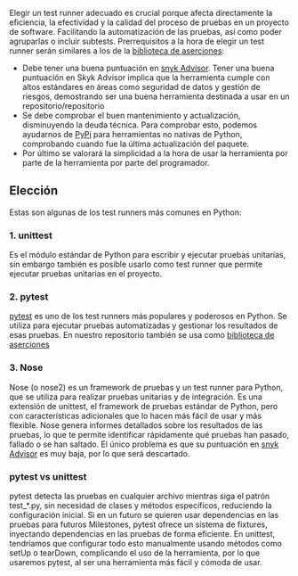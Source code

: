 Elegir un test runner adecuado es crucial porque afecta directamente la eficiencia, la efectividad y la calidad del proceso de pruebas en un proyecto de software. Facilitando la automatización de las pruebas, así como poder agruparlas o incluir subtests.
Prerrequisitos a la hora de elegir un test runner serán similares a los de la [biblioteca de aserciones](./biblioteca_aserciones.md):
* Debe tener una buena puntuación en [snyk Advisor](https://snyk.io/advisor/). Tener una buena puntuación en Skyk Advisor implica que la herramienta cumple con altos estándares en áreas como seguridad de datos y gestión de riesgos, demostrando ser una buena herramienta destinada a usar en un repositorio/repositorio
* Se debe comprobar el buen mantenimiento y actualización, disminuyendo la deuda técnica. Para comprobar esto, podemos ayudarnos de [PyPi](https://pypi.org/) para herramientas no nativas de Python, comprobando cuando fue la última actualización del paquete.
* Por último se valorará la simplicidad a la hora de usar la herramienta por parte de la herramienta por parte del programador.

## Elección
Estas son algunas de los test runners más comunes en Python:
### 1. unittest
Es el módulo estándar de Python para escribir y ejecutar pruebas unitarias, sin embargo también es posible usarlo como test runner que permite ejecutar pruebas unitarias en el proyecto. 

### 2. pytest
[pytest](https://github.com/pytest-dev/pytest) es uno de los test runners más populares y poderosos en Python. Se utiliza para ejecutar pruebas automatizadas y gestionar los resultados de esas pruebas. En nuestro repositorio también se usa como [biblioteca de aserciones](./biblioteca_aserciones.md)

### 3. Nose
Nose (o nose2) es un framework de pruebas y un test runner para Python, que se utiliza para realizar pruebas unitarias y de integración. Es una extensión de unittest, el framework de pruebas estándar de Python, pero con características adicionales que lo hacen más fácil de usar y más flexible.
Nose genera informes detallados sobre los resultados de las pruebas, lo que te permite identificar rápidamente qué pruebas han pasado, fallado o se han saltado.
El único problema es que su puntuación en [snyk Advisor](https://snyk.io/advisor/python/nose) es muy baja, por lo que será descartado.

### pytest vs unittest
pytest detecta las pruebas en cualquier archivo mientras siga el patrón test_*.py, sin necesidad de clases y métodos específicos, reduciendo la configuración inicial.
Si en un futuro se quieren usar dependencias en las pruebas para futuros Milestones, pytest ofrece un sistema de fixtures, inyectando dependencias en las pruebas de forma eficiente. En unittest, tendríamos que configurar todo esto manualmente usando métodos como setUp o tearDown, complicando el uso de la herramienta, por lo que usaremos pytest, al ser una herramienta más fácil y cómoda de usar.